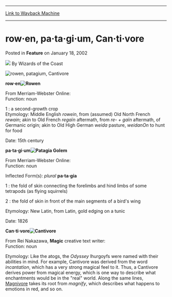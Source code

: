 
---
[Link to Wayback Machine](https://web.archive.org/web/20211018084415/https://magic.wizards.com/en/articles/archive/feature/row%C2%B7en-pa%C2%B7ta%C2%B7gi%C2%B7um-can%C2%B7ti%C2%B7vore-2002-01-18)

[_metadata_:author]:- "Wizards of the Coast"
[_metadata_:description]:- "row·en From Merriam-Webster Online:Function: noun 1 : a second-growth cropEtymology: Middle English rowein, from (assumed) Old North French rewain; akin to Old French regaïn aftermath, from re- + gaïn aftermath, of Germanic origin; akin to Old High German weida pasture, weidanOn to hunt for food Date: 15th centurypa·ta·gi·um From Merriam-Webster Online:Function: noun Inflected"
[_metadata_:generator]:- "Drupal 7 (http://drupal.org)"
[_metadata_:publish_date]:- "2002-01-18"
[_metadata_:title]:- "row·en, pa·ta·gi·um, Can·ti·vore"
[_metadata_:wayback_capture_timestamp]:- "2021-10-18 08:44:15+00:00"
[_metadata_:wayback_raw_url]:- "https://web.archive.org/web/20211018084415id_/https://magic.wizards.com/en/articles/archive/feature/row%C2%B7en-pa%C2%B7ta%C2%B7gi%C2%B7um-can%C2%B7ti%C2%B7vore-2002-01-18"
[_metadata_:wayback_url]:- "https://magic.wizards.com/en/articles/archive/feature/row%C2%B7en-pa%C2%B7ta%C2%B7gi%C2%B7um-can%C2%B7ti%C2%B7vore-2002-01-18"
---


row·en, pa·ta·gi·um, Can·ti·vore
================================



 Posted in **Feature**
 on January 18, 2002 






![](https://media.magic.wizards.com/styles/auth_small/public/images/person/wizards_author.jpg)
By Wizards of the Coast











![rowen, patagium, Cantivore](https://media.magic.wizards.com/image_legacy_migration/magic/images/mtgcom/lexicon/lex003banner.jpg)

**row·en![Rowen](http://gatherer.wizards.com/Handlers/Image.ashx?type=card&name=Rowen)**  

From Merriam-Webster Online:  
Function: noun  

1 : a second-growth crop  
Etymology: Middle English *rowein*, from (assumed) Old North French *rewain*; akin to Old French *regaïn* aftermath, from *re- + gaïn* aftermath, of Germanic origin; akin to Old High German *weida* pasture, *weidanOn* to hunt for food  

Date: 15th century

**pa·ta·gi·um![Patagia Golem](http://gatherer.wizards.com/Handlers/Image.ashx?type=card&name=Patagia+Golem)**  

From Merriam-Webster Online:  
Function: noun  

Inflected Form(s): *plural* **pa·ta·gia**  

1 : the fold of skin connecting the forelimbs and hind limbs of some tetrapods (as flying squirrels)  

2 : the fold of skin in front of the main segments of a bird's wing  

Etymology: New Latin, from Latin, gold edging on a tunic  

Date: 1826

**Can·ti·vore![Cantivore](http://gatherer.wizards.com/Handlers/Image.ashx?type=card&name=Cantivore)**  

From Rei Nakazawa, **Magic** creative text writer:  
Function: noun  

Etymology: Like the atogs, the *Odyssey* lhurgoyfs were named with their abilities in mind. For example, Cantivore was derived from the word *incantation*, which has a very strong magical feel to it. Thus, a Cantivore derives power from magical energy, which is one way to describe what enchantments would be in the "real" world. Along the same lines, [Magnivore](https://gatherer.wizards.com/Pages/Card/Details.aspx?name=Magnivore) takes its root from *magnify*, which describes what happens to emotions in red, and so on.







